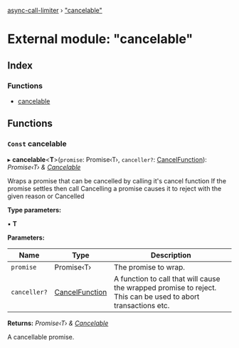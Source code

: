[async-call-limiter](../README.md) › ["cancelable"](_cancelable_.md)

# External module: "cancelable"

## Index

### Functions

* [cancelable](_cancelable_.md#const-cancelable)

## Functions

### `Const` cancelable

▸ **cancelable**<**T**>(`promise`: Promise‹T›, `canceller?`: [CancelFunction](../interfaces/_types_.cancelfunction.md)): *Promise‹T› & [Cancelable](../interfaces/_types_.cancelable.md)*

Wraps a promise that can be cancelled by calling it's cancel function
If the promise settles then call
Cancelling a promise causes it to reject with the given reason or Cancelled

**Type parameters:**

▪ **T**

**Parameters:**

Name | Type | Description |
------ | ------ | ------ |
`promise` | Promise‹T› | The promise to wrap. |
`canceller?` | [CancelFunction](../interfaces/_types_.cancelfunction.md) | A function to call that will cause the wrapped promise to reject. This can be used to abort transactions etc.  |

**Returns:** *Promise‹T› & [Cancelable](../interfaces/_types_.cancelable.md)*

A cancellable promise.
